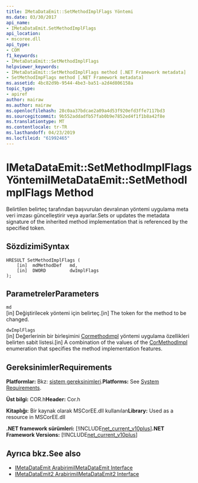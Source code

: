 ```yaml
---
title: IMetaDataEmit::SetMethodImplFlags Yöntemi
ms.date: 03/30/2017
api_name:
- IMetaDataEmit.SetMethodImplFlags
api_location:
- mscoree.dll
api_type:
- COM
f1_keywords:
- IMetaDataEmit::SetMethodImplFlags
helpviewer_keywords:
- IMetaDataEmit::SetMethodImplFlags method [.NET Framework metadata]
- SetMethodImpFlags method [.NET Framework metadata]
ms.assetid: 4bc82d9b-9544-4be3-ba51-a2d4d806158a
topic_type:
- apiref
author: mairaw
ms.author: mairaw
ms.openlocfilehash: 28c0aa37bdcae2a09a4d53f920efd3ffe7117bd3
ms.sourcegitcommit: 9b552addadfb57fab0b9e7852ed4f1f1b8a42f8e
ms.translationtype: MT
ms.contentlocale: tr-TR
ms.lasthandoff: 04/23/2019
ms.locfileid: "61992465"
---
```

# <a name="imetadataemitsetmethodimplflags-method"></a><span data-ttu-id="0cafd-102">IMetaDataEmit::SetMethodImplFlags Yöntemi</span><span class="sxs-lookup"><span data-stu-id="0cafd-102">IMetaDataEmit::SetMethodImplFlags Method</span></span>
<span data-ttu-id="0cafd-103">Belirtilen belirteç tarafından başvurulan devralınan yöntemi uygulama meta veri imzası güncelleştirir veya ayarlar.</span><span class="sxs-lookup"><span data-stu-id="0cafd-103">Sets or updates the metadata signature of the inherited method implementation that is referenced by the specified token.</span></span>  
  
## <a name="syntax"></a><span data-ttu-id="0cafd-104">Sözdizimi</span><span class="sxs-lookup"><span data-stu-id="0cafd-104">Syntax</span></span>  
  
```  
HRESULT SetMethodImplFlags (   
    [in]  mdMethodDef   md,   
    [in]  DWORD         dwImplFlags   
);  
```  
  
## <a name="parameters"></a><span data-ttu-id="0cafd-105">Parametreler</span><span class="sxs-lookup"><span data-stu-id="0cafd-105">Parameters</span></span>  
 `md`  
 <span data-ttu-id="0cafd-106">[in] Değiştirilecek yöntemi için belirteç.</span><span class="sxs-lookup"><span data-stu-id="0cafd-106">[in] The token for the method to be changed.</span></span>  
  
 `dwImplFlags`  
 <span data-ttu-id="0cafd-107">[in] Değerlerinin bir birleşimini [Cormethodımpl](../../../../docs/framework/unmanaged-api/metadata/cormethodimpl-enumeration.md) yöntemi uygulama özellikleri belirten sabit listesi.</span><span class="sxs-lookup"><span data-stu-id="0cafd-107">[in] A combination of the values of the [CorMethodImpl](../../../../docs/framework/unmanaged-api/metadata/cormethodimpl-enumeration.md) enumeration that specifies the method implementation features.</span></span>  
  
## <a name="requirements"></a><span data-ttu-id="0cafd-108">Gereksinimler</span><span class="sxs-lookup"><span data-stu-id="0cafd-108">Requirements</span></span>  
 <span data-ttu-id="0cafd-109">**Platformlar:** Bkz: [sistem gereksinimleri](../../../../docs/framework/get-started/system-requirements.md).</span><span class="sxs-lookup"><span data-stu-id="0cafd-109">**Platforms:** See [System Requirements](../../../../docs/framework/get-started/system-requirements.md).</span></span>  
  
 <span data-ttu-id="0cafd-110">**Üst bilgi:** COR.h</span><span class="sxs-lookup"><span data-stu-id="0cafd-110">**Header:** Cor.h</span></span>  
  
 <span data-ttu-id="0cafd-111">**Kitaplığı:** Bir kaynak olarak MSCorEE.dll kullanılan</span><span class="sxs-lookup"><span data-stu-id="0cafd-111">**Library:** Used as a resource in MSCorEE.dll</span></span>  
  
 <span data-ttu-id="0cafd-112">**.NET framework sürümleri:** [!INCLUDE[net_current_v10plus](../../../../includes/net-current-v10plus-md.md)]</span><span class="sxs-lookup"><span data-stu-id="0cafd-112">**.NET Framework Versions:** [!INCLUDE[net_current_v10plus](../../../../includes/net-current-v10plus-md.md)]</span></span>  
  
## <a name="see-also"></a><span data-ttu-id="0cafd-113">Ayrıca bkz.</span><span class="sxs-lookup"><span data-stu-id="0cafd-113">See also</span></span>

- [<span data-ttu-id="0cafd-114">IMetaDataEmit Arabirimi</span><span class="sxs-lookup"><span data-stu-id="0cafd-114">IMetaDataEmit Interface</span></span>](../../../../docs/framework/unmanaged-api/metadata/imetadataemit-interface.md)
- [<span data-ttu-id="0cafd-115">IMetaDataEmit2 Arabirimi</span><span class="sxs-lookup"><span data-stu-id="0cafd-115">IMetaDataEmit2 Interface</span></span>](../../../../docs/framework/unmanaged-api/metadata/imetadataemit2-interface.md)
